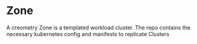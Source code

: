 # Zone

A creometry Zone is a templated workload cluster. The repo contains the necessary kubernetes config and manifests to replicate Clusters 
